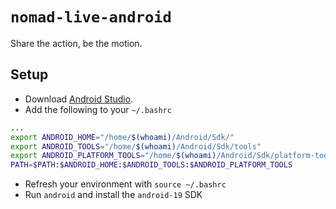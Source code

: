 # `nomad-live-android`

Share the action, be the motion.

## Setup

- Download [Android Studio](http://developer.android.com/sdk/index.html).
- Add the following to your `~/.bashrc`

```bash
...
export ANDROID_HOME="/home/$(whoami)/Android/Sdk/"
export ANDROID_TOOLS="/home/$(whoami)/Android/Sdk/tools"
export ANDROID_PLATFORM_TOOLS="/home/$(whoami)/Android/Sdk/platform-tools"
PATH=$PATH:$ANDROID_HOME:$ANDROID_TOOLS:$ANDROID_PLATFORM_TOOLS
```
- Refresh your environment with `source ~/.bashrc`
- Run `android` and install the `android-19` SDK
